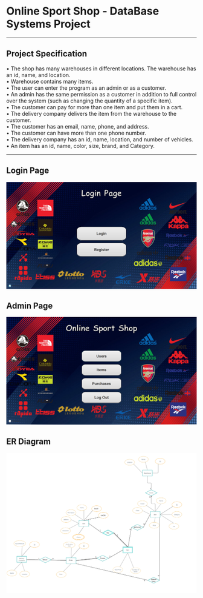 # Online Sport Shop - DataBase Systems Project
___________________________________________________________
## Project Specification
•	The shop has many warehouses in different locations. The warehouse has an id, name, and location.  
•	Warehouse contains many items.  
•	The user can enter the program as an admin or as a customer.  
•	An admin has the same permission as a customer in addition to full control over the system (such as changing the quantity of a specific item).  
•	The customer can pay for more than one item and put them in a cart.  
•	The delivery company delivers the item from the warehouse to the customer.  
•	The customer has an email, name, phone, and address.  
•	The customer can have more than one phone number.  
•	The delivery company has an id, name, location, and number of vehicles.  
•	An item has an id, name, color, size, brand, and Category.  
___________________________________________________________
## Login Page
![ Screenshot1](src/images/Login.png)
## Admin Page
![ Screenshot1](src/images/admin.png)
## ER Diagram
![ Screenshot1](ERDiagram.png)
